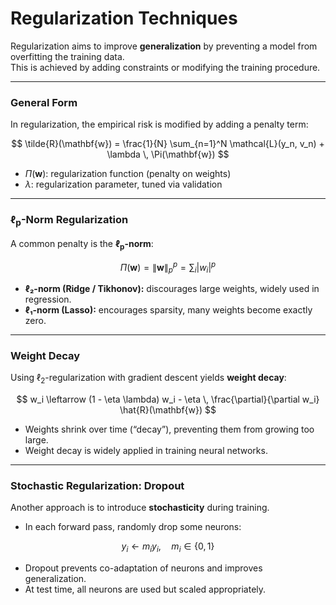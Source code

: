 # Regularization Techniques

Regularization aims to improve **generalization** by preventing a model from overfitting the training data.  
This is achieved by adding constraints or modifying the training procedure.

---

### General Form
In regularization, the empirical risk is modified by adding a penalty term:

$$
\tilde{R}(\mathbf{w}) = \frac{1}{N} \sum_{n=1}^N \mathcal{L}(y_n, v_n) + \lambda \, \Pi(\mathbf{w})
$$

- $\Pi(\mathbf{w})$: regularization function (penalty on weights)  
- $\lambda$: regularization parameter, tuned via validation  

---

### ℓ<sub>p</sub>-Norm Regularization
A common penalty is the **ℓ<sub>p</sub>-norm**:

$$
\Pi(\mathbf{w}) = \|\mathbf{w}\|_p^p = \sum_i |w_i|^p
$$

- **ℓ₂-norm (Ridge / Tikhonov):** discourages large weights, widely used in regression.  
- **ℓ₁-norm (Lasso):** encourages sparsity, many weights become exactly zero.  

---

### Weight Decay
Using $\ell_2$-regularization with gradient descent yields **weight decay**:

$$
w_i \leftarrow (1 - \eta \lambda) w_i - \eta \, \frac{\partial}{\partial w_i} \hat{R}(\mathbf{w})
$$

- Weights shrink over time (“decay”), preventing them from growing too large.  
- Weight decay is widely applied in training neural networks.

---

### Stochastic Regularization: Dropout
Another approach is to introduce **stochasticity** during training.  

- In each forward pass, randomly drop some neurons:  

$$
y_i \leftarrow m_i y_i, \quad m_i \in \{0,1\}
$$

- Dropout prevents co-adaptation of neurons and improves generalization.  
- At test time, all neurons are used but scaled appropriately.

